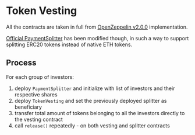 # Token Vesting

All the contracts are taken in full from [OpenZeppelin v2.0.0](https://github.com/OpenZeppelin/openzeppelin-contracts/releases/tag/v2.0.0) implementation.

[Official PaymentSplitter](https://github.com/OpenZeppelin/openzeppelin-contracts/blob/06e265b38d3e9daeaa7b33f9035c700d6bc0c6a0/contracts/payment/PaymentSplitter.sol) has been modified though, in such a way to support splitting ERC20 tokens instead of native ETH tokens.

## Process

For each group of investors:

1. deploy `PaymentSplitter` and initialize with list of investors and their respective shares
2. deploy `TokenVesting` and set the previously deployed splitter as beneficiary
3. transfer total amount of tokens belonging to all the investors directly to the vesting contract
4. call `release()` repeatedly - on both vesting and splitter contracts